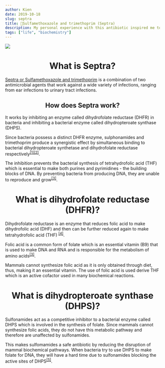 ```yaml
---
author: Kien
date: 2019-10-18
slug: septra
title: 💊Sulfamethoxazole and trimethoprim (Septra)
description: My personal experience with this antibiotic inspired me to write a bite-sized explanation on how Septra works.
tags: ["life", "biochemistry"]
---
```


![](https://images.unsplash.com/photo-1517093728432-a0440f8d45af?ixlib=rb-1.2.1&ixid=eyJhcHBfaWQiOjEyMDd9&auto=format&fit=crop&w=2028&q=80)

# <center>What is Septra? </center>

<p><a href="https://www.drugs.com/septra.html" target="_blank">Septra or Sulfamethoxazole and trimethoprim</a> is a combination of two antimicrobial agents that work against a wide variety of infections, ranging from ear infections to urinary tract infections.</p>

## <center>How does Septra work?</center>

It works by inhibiting an enzyme called dihydrofolate reductase (DHFR) in bacteria and inhibiting a bacterial enzyme called dihydropteroate synthase (DHPS). 

Since bacteria possess a distinct DHFR enzyme, sulphonamides and trimethoprim produce a synergistic effect by simultaneous binding to bacterial dihydropteroate synthetase and dihydrofolate reductase respectively<sup><a href="https://academic.oup.com/jac/article-abstract/5/Supplement_B/75/724678?redirectedFrom=fulltext" target="_blank">[1]</a></sup><sup><a href="https://www.ncbi.nlm.nih.gov/pubmed/6985448" target="_blank">[2]</a></sup>. 

The inhibition prevents the bacterial synthesis of tetrahydrofolic acid (THF) which is essential to make both purines and pyrimidines - the building blocks of DNA. By preventing bacteria from producing DNA, they are unable to reproduce and grow<sup><a href="https://www.ncbi.nlm.nih.gov/pubmed/11451208" target="_blank">[3]</a></sup>.

# <center>What is dihydrofolate reductase (DHFR)?</center>

Dihydrofolate reductase is an enzyme that reduces folic acid to make dihydrofolic acid (DHF) and then can be further reduced again to make tetrahydrofolic acid (THF) <sup><a href="https://www.sigmaaldrich.com/life-science/learning-center/biofiles/biofiles-5-6/folic-acid-metabolism.html" target="_blank">[4]</a></sup>.

Folic acid is a common form of folate which is an essential vitamin (B9) that is used to make DNA and RNA and is responsible for the metabolism of amino acids<sup><a href="https://www.ncbi.nlm.nih.gov/pubmed/11451208" target="_blank">[3]</a></sup>.

Mammals cannot synthesize folic acid as it is only obtained through diet, thus, making it an essential vitamin. The use of folic acid is used derive THF which is an active cofactor used in many biochemical reactions.

# <center>What is dihydropteroate synthase (DHPS)?</center>

Sulfonamides act as a competitive inhibitor to a bacterial enzyme called DHPS which is involved in the synthesis of folate. Since mammals cannot synthesize folic acids, they do not have this metabolic pathway and therefore are unaffected by sulfonamides. 

This makes sulfomamides a safe antibiotic by reducing the disruption of mammal biochemical pathways. When bacteria try to use DHPS to make folate for DNA, they will have a hard time due to sulfonamides blocking the active sites of DHPS<sup><a href="https://www.merckmanuals.com/en-ca/professional/infectious-diseases/bacteria-and-antibacterial-drugs/sulfonamides" target="_blank">[5]</a></sup>.
